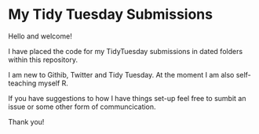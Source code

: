 # My Tidy Tuesday Submissions
Hello and welcome!

I have placed the code for my TidyTuesday submissions in dated folders within this repository.

I am new to Githib, Twitter and Tidy Tuesday. At the moment I am also self-teaching myself R.

If you have suggestions to how I have things set-up feel free to sumbit an issue or some other form of communcication.

Thank you!
